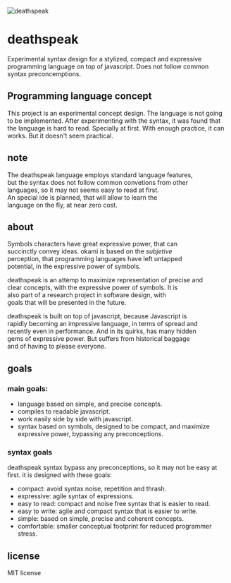 ![deathspeak](http://www.ozkeebo.com/stuff/img/deathspeak-w.svg)


# deathspeak

Experimental syntax design for a stylized, compact and expressive
programming language on top of javascript. Does not follow common
syntax preconcemptions.


## Programming language concept

This project is an experimental concept design. The language is not
going to be implemented. After experimenting with the syntax, it was
found that the language is hard to read. Specially at first. With
enough practice, it can works. But it doesn't seem practical.

## note

The deathspeak language employs standard language features,  
but the syntax does not follow common convetions from other  
languages, so it may not seems easy to read at first.  
An special ide is planned, that will allow to learn the  
language on the fly, at near zero cost.

## about

Symbols characters have great expressive power, that can  
succinctly convey ideas. okami is based on the _subjetive_  
perception, that programming languages have left untapped  
potential, in the expressive power of symbols.

deathspeak is an attemp to maximize representation of precise and  
clear concepts, with the expressive power of symbols. It is  
also part of a research project in software design, with  
goals that will be presented in the future.

deathspeak is built on top of javascript, because Javascript is  
rapidly becoming an impressive language, in terms of spread and  
recently even in performance. And in its quirks, has many hidden  
gems of expressive power. But suffers from historical baggage  
and of having to please everyone.

## goals

### main goals:

* language based on simple, and precise concepts.
* compiles to readable javascript.
* work easily side by side with javascript.
* syntax based on symbols, designed to be compact, and maximize 
  expressive power, bypassing any preconceptions.

### syntax goals

deathspeak syntax bypass any preconceptions, so it may not be
easy at first. it is designed with these goals:

* compact: avoid syntax noise, repetition and thrash.
* expressive: agile syntax of expressions.
* easy to read: compact and noise free syntax that is easier to read.
* easy to write: agile and compact syntax that is easier to write.
* simple: based on simple, precise and coherent concepts.
* comfortable: smaller conceptual footprint for reduced programmer stress.

## license

MIT license









